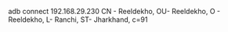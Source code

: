  adb connect 192.168.29.230
 CN - Reeldekho, OU- Reeldekho, O - Reeldekho, L- Ranchi, ST- Jharkhand, c=91
 
